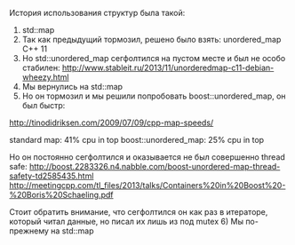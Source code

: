 История использования структур была такой:
1) std::map
2) Так как предыдущий тормозил, решено было взять: unordered_map С++ 11
3) Но  std::unordered_map сегфолтился на пустом месте и был не особо стабилен: http://www.stableit.ru/2013/11/unorderedmap-c11-debian-wheezy.html
4) Мы вернулись на std::map
5) Но он тормозил и мы решили попробовать boost::unordered_map, он был быстр:

http://tinodidriksen.com/2009/07/09/cpp-map-speeds/

 standard map:         41% cpu in top
 boost::unordered_map: 25% cpu in top

Но он постоянно сегфолтился и оказывается не был совершенно thread safe:
http://boost.2283326.n4.nabble.com/boost-unordered-map-thread-safety-td2585435.html
http://meetingcpp.com/tl_files/2013/talks/Containers%20in%20Boost%20-%20Boris%20Schaeling.pdf

Стоит обратить внимание, что сегфолтился он как раз в итераторе, который читал данные, но писал их лишь из под mutex
6) Мы по-прежнему на std::map
